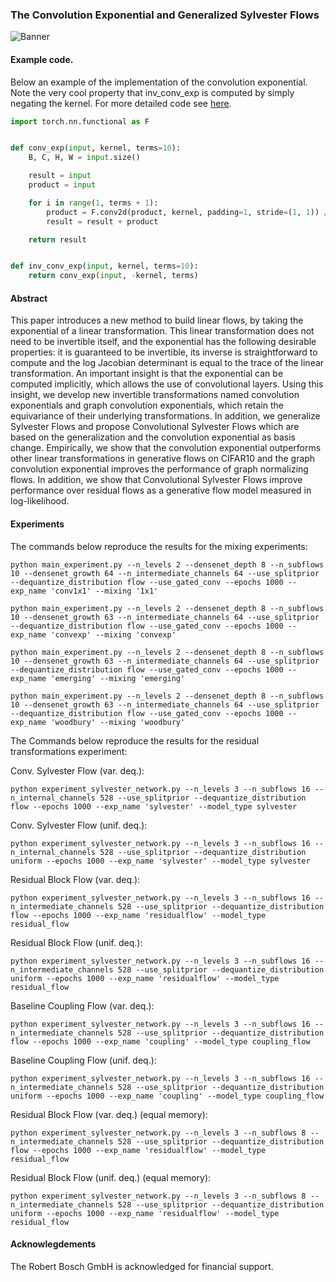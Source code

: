 ### The Convolution Exponential and Generalized Sylvester Flows


![Banner](https://github.com/ehoogeboom/convolution_exponential_and_sylvester/blob/main/visualizations/images/banner.png?raw=true)

#### Example code.

Below an example of the implementation of the convolution exponential.
Note the very cool property that inv_conv_exp is computed by simply negating
the kernel. For more detailed code see [here](https://github.com/ehoogeboom/convolution_exponential_and_sylvester/blob/main/models/transformations/convexp/functional.py#L42).

```python
import torch.nn.functional as F


def conv_exp(input, kernel, terms=10):
    B, C, H, W = input.size()

    result = input
    product = input

    for i in range(1, terms + 1):
        product = F.conv2d(product, kernel, padding=1, stride=(1, 1)) / i
        result = result + product

    return result


def inv_conv_exp(input, kernel, terms=10):
    return conv_exp(input, -kernel, terms)
```



#### Abstract
This paper introduces a new method to build linear flows,
by taking the exponential of a linear transformation.
This linear transformation does not need to be invertible itself,
and the exponential has the following desirable properties: it is
guaranteed to be invertible, its inverse is straightforward to
compute and the log Jacobian determinant is equal to the trace of
the linear transformation. An important insight is that the
exponential can be computed implicitly, which allows the use of
convolutional layers. Using this insight, we develop new invertible
transformations named convolution exponentials and graph convolution
exponentials, which retain the equivariance of their underlying
transformations. In addition, we generalize Sylvester Flows and
propose Convolutional Sylvester Flows which are based on the
generalization and the convolution exponential as basis change.
Empirically, we show that the convolution exponential outperforms
other linear transformations in generative flows on CIFAR10 and the
graph convolution exponential improves the performance of graph
normalizing flows. In addition, we show that Convolutional Sylvester
Flows improve performance over residual flows as a generative flow
model measured in log-likelihood.

#### Experiments
The commands below reproduce the results for the mixing experiments:
```
python main_experiment.py --n_levels 2 --densenet_depth 8 --n_subflows 10 --densenet_growth 64 --n_intermediate_channels 64 --use_splitprior --dequantize_distribution flow --use_gated_conv --epochs 1000 --exp_name 'conv1x1' --mixing '1x1'
```

```
python main_experiment.py --n_levels 2 --densenet_depth 8 --n_subflows 10 --densenet_growth 63 --n_intermediate_channels 64 --use_splitprior --dequantize_distribution flow --use_gated_conv --epochs 1000 --exp_name 'convexp' --mixing 'convexp'
```

```
python main_experiment.py --n_levels 2 --densenet_depth 8 --n_subflows 10 --densenet_growth 63 --n_intermediate_channels 64 --use_splitprior --dequantize_distribution flow --use_gated_conv --epochs 1000 --exp_name 'emerging' --mixing 'emerging'
```

```
python main_experiment.py --n_levels 2 --densenet_depth 8 --n_subflows 10 --densenet_growth 63 --n_intermediate_channels 64 --use_splitprior --dequantize_distribution flow --use_gated_conv --epochs 1000 --exp_name 'woodbury' --mixing 'woodbury'
```

The Commands below reproduce the results for the residual transformations experiment:

Conv. Sylvester Flow (var. deq.):
```
python experiment_sylvester_network.py --n_levels 3 --n_subflows 16 --n_internal_channels 528 --use_splitprior --dequantize_distribution flow --epochs 1000 --exp_name 'sylvester' --model_type sylvester
```

Conv. Sylvester Flow (unif. deq.):
```
python experiment_sylvester_network.py --n_levels 3 --n_subflows 16 --n_internal_channels 528 --use_splitprior --dequantize_distribution uniform --epochs 1000 --exp_name 'sylvester' --model_type sylvester
```

Residual Block Flow (var. deq.):
```
python experiment_sylvester_network.py --n_levels 3 --n_subflows 16 --n_intermediate_channels 528 --use_splitprior --dequantize_distribution flow --epochs 1000 --exp_name 'residualflow' --model_type residual_flow
```

Residual Block Flow (unif. deq.):
```
python experiment_sylvester_network.py --n_levels 3 --n_subflows 16 --n_intermediate_channels 528 --use_splitprior --dequantize_distribution uniform --epochs 1000 --exp_name 'residualflow' --model_type residual_flow
```

Baseline Coupling Flow (var. deq.):
```
python experiment_sylvester_network.py --n_levels 3 --n_subflows 16 --n_intermediate_channels 528 --use_splitprior --dequantize_distribution flow --epochs 1000 --exp_name 'coupling' --model_type coupling_flow
```

Baseline Coupling Flow (unif. deq.):
```
python experiment_sylvester_network.py --n_levels 3 --n_subflows 16 --n_intermediate_channels 528 --use_splitprior --dequantize_distribution uniform --epochs 1000 --exp_name 'coupling' --model_type coupling_flow
```


Residual Block Flow (var. deq.) (equal memory):
```
python experiment_sylvester_network.py --n_levels 3 --n_subflows 8 --n_intermediate_channels 528 --use_splitprior --dequantize_distribution flow --epochs 1000 --exp_name 'residualflow' --model_type residual_flow
```

Residual Block Flow (unif. deq.) (equal memory):
```
python experiment_sylvester_network.py --n_levels 3 --n_subflows 8 --n_intermediate_channels 528 --use_splitprior --dequantize_distribution uniform --epochs 1000 --exp_name 'residualflow' --model_type residual_flow
```


#### Acknowlegdements
The Robert Bosch GmbH is acknowledged for financial support.

